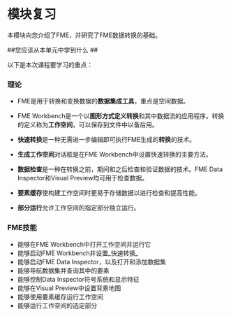 # 模块复习 #

本模块向您介绍了FME，并研究了FME数据转换的基础。

##您应该从本单元中学到什么 ##

以下是本次课程要学习的重点：

### 理论 ###

- FME是用于转换和变换数据的**数据集成工具**，重点是空间数据。

- FME Workbench是一个以**图形方式定义转换**和其中数据流的应用程序。转换的定义称为**工作空间**，可以保存到文件中以备后用。

- **快速转换**是一种无需进一步编辑即可执行FME生成的**转换**的技术。

- **生成工作空间**对话框是在FME Workbench中设置快速转换的主要方法。

- **数据检查**是一种在转换之前，期间和之后检查和验证数据的技术。FME Data Inspector和Visual Preview均可用于检查数据。

- **要素缓存**使构建工作空间时更易于存储数据以进行检查和提高性能。

- **部分运行**允许工作空间的指定部分独立运行。


### FME技能 ###

* 能够在FME Workbench中打开工作空间并运行它
* 能够启动FME Workbench并设置_快速转换_
* 能够启动FME Data Inspector，以及打开和添加数据集
* 能够导航数据集并查询其中的要素
* 能够控制Data Inspector符号系统和显示特征
* 能够在Visual Preview中设置背景地图
* 能够使用要素缓存运行工作空间
* 能够运行工作空间的选定部分
